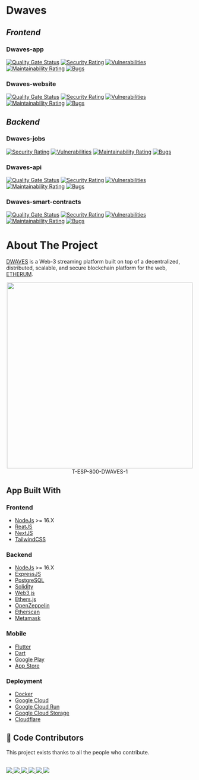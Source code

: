 # Dwaves 

## *Frontend*
### Dwaves-app
[![Quality Gate Status](https://sonarcloud.io/api/project_badges/measure?project=dwaves-app&metric=alert_status)](https://sonarcloud.io/summary/new_code?id=dwaves-app)
[![Security Rating](https://sonarcloud.io/api/project_badges/measure?project=dwaves-app&metric=security_rating)](https://sonarcloud.io/summary/new_code?id=dwaves-app)
[![Vulnerabilities](https://sonarcloud.io/api/project_badges/measure?project=dwaves-app&metric=vulnerabilities)](https://sonarcloud.io/summary/new_code?id=dwaves-app)
[![Maintainability Rating](https://sonarcloud.io/api/project_badges/measure?project=dwaves-app&metric=sqale_rating)](https://sonarcloud.io/summary/new_code?id=dwaves-app)
[![Bugs](https://sonarcloud.io/api/project_badges/measure?project=dwaves-app&metric=bugs)](https://sonarcloud.io/summary/new_code?id=dwaves-app)

### Dwaves-website
[![Quality Gate Status](https://sonarcloud.io/api/project_badges/measure?project=dwaves-website&metric=alert_status)](https://sonarcloud.io/summary/new_code?id=dwaves-website)
[![Security Rating](https://sonarcloud.io/api/project_badges/measure?project=dwaves-website&metric=security_rating)](https://sonarcloud.io/summary/new_code?id=dwaves-website)
[![Vulnerabilities](https://sonarcloud.io/api/project_badges/measure?project=dwaves-website&metric=vulnerabilities)](https://sonarcloud.io/summary/new_code?id=dwaves-website)
[![Maintainability Rating](https://sonarcloud.io/api/project_badges/measure?project=dwaves-website&metric=sqale_rating)](https://sonarcloud.io/summary/new_code?id=dwaves-website)
[![Bugs](https://sonarcloud.io/api/project_badges/measure?project=dwaves-app&metric=bugs)](https://sonarcloud.io/summary/new_code?id=dwaves-app)

## *Backend*

### Dwaves-jobs
[![Security Rating](https://sonarcloud.io/api/project_badges/measure?project=dwaves-jobs&metric=security_rating)](https://sonarcloud.io/summary/new_code?id=dwaves-jobs)
[![Vulnerabilities](https://sonarcloud.io/api/project_badges/measure?project=dwaves-jobs&metric=vulnerabilities)](https://sonarcloud.io/summary/new_code?id=dwaves-jobs)
[![Maintainability Rating](https://sonarcloud.io/api/project_badges/measure?project=dwaves-jobs&metric=sqale_rating)](https://sonarcloud.io/summary/new_code?id=dwaves-jobs)
[![Bugs](https://sonarcloud.io/api/project_badges/measure?project=dwaves-jobs&metric=bugs)](https://sonarcloud.io/summary/new_code?id=dwaves-jobs)

### Dwaves-api
[![Quality Gate Status](https://sonarcloud.io/api/project_badges/measure?project=dwaves-api&metric=alert_status)](https://sonarcloud.io/summary/new_code?id=dwaves-api)
[![Security Rating](https://sonarcloud.io/api/project_badges/measure?project=dwaves-api&metric=security_rating)](https://sonarcloud.io/summary/new_code?id=dwaves-api)
[![Vulnerabilities](https://sonarcloud.io/api/project_badges/measure?project=dwaves-api&metric=vulnerabilities)](https://sonarcloud.io/summary/new_code?id=dwaves-api)
[![Maintainability Rating](https://sonarcloud.io/api/project_badges/measure?project=dwaves-api&metric=sqale_rating)](https://sonarcloud.io/summary/new_code?id=dwaves-api)
[![Bugs](https://sonarcloud.io/api/project_badges/measure?project=dwaves-api&metric=bugs)](https://sonarcloud.io/summary/new_code?id=dwaves-api)

### Dwaves-smart-contracts
[![Quality Gate Status](https://sonarcloud.io/api/project_badges/measure?project=dwaves-smart-contracts&metric=alert_status)](https://sonarcloud.io/summary/new_code?id=dwaves-smart-contracts)
[![Security Rating](https://sonarcloud.io/api/project_badges/measure?project=dwaves-smart-contracts&metric=security_rating)](https://sonarcloud.io/summary/new_code?id=dwaves-smart-contracts)
[![Vulnerabilities](https://sonarcloud.io/api/project_badges/measure?project=dwaves-smart-contracts&metric=vulnerabilities)](https://sonarcloud.io/summary/new_code?id=dwaves-smart-contracts)
[![Maintainability Rating](https://sonarcloud.io/api/project_badges/measure?project=dwaves-smart-contracts&metric=sqale_rating)](https://sonarcloud.io/summary/new_code?id=dwaves-smart-contracts)
[![Bugs](https://sonarcloud.io/api/project_badges/measure?project=dwaves-smart-contracts&metric=bugs)](https://sonarcloud.io/summary/new_code?id=dwaves-smart-contracts)

# About The Project

[DWAVES](https://dwaves.com) is a Web-3 streaming platform  built on top of a decentralized, distributed, scalable, and secure blockchain platform for the web, [ETHERUM](https://ethereum.org).

<p align="center">
<!-- PROJECT LOGO -->
<img src="https://cdn.discordapp.com/attachments/938867910972153896/939559536669376522/unknown.png" width="500">
<br/>
T-ESP-800-DWAVES-1
</p>

## App Built With

### Frontend

- [NodeJs](https://nodejs.org/en/) >= 16.X
- [ReatJS](https://fr.reactjs.org/) 
- [NextJS](https://nextjs.org/)
- [TailwindCSS](https://tailwindcss.com/)

### Backend

- [NodeJs](https://nodejs.org/en/) >= 16.X
- [ExpressJS](https://expressjs.com/fr/)
- [PostgreSQL](https://www.postgresql.org/)
- [Solidity](https://docs.soliditylang.org/en/v0.8.10/)
- [Web3.js](https://web3js.readthedocs.io/en/v1.5.2/)
- [Ethers.js](https://docs.ethers.io/v5/)
- [OpenZeppelin](https://docs.openzeppelin.com/contracts/4.x/)
- [Etherscan](https://etherscan.io/)
- [Metamask](https://metamask.io/)

### Mobile

- [Flutter](https://flutter.dev/)
- [Dart](https://dart.dev/)
- [Google Play](https://play.google.com/store/apps/details?id=com.dwaves.app)
- [App Store](https://apps.apple.com/us/app/dwaves/id1581000000)

### Deployment

- [Docker](https://www.docker.com/)
- [Google Cloud](https://cloud.google.com/)
- [Google Cloud Run](https://cloud.google.com/run)
- [Google Cloud Storage](https://cloud.google.com/storage)
- [Cloudflare](https://www.cloudflare.com/)



## 🤝 Code Contributors

This project exists thanks to all the people who contribute.

<br/>
<a href="https://github.com/Wbebey">
  <img src="https://github.com/Wbebey.png?size=100">
</a>
<a href="https://github.com/alexandre-pinon">
  <img src="https://github.com/alexandre-pinon.png?size=100">
</a>
<a href="https://github.com/Keisay">
  <img src="https://github.com/Keisay.png?size=100">
</a>
<a href="https://github.com/FroggEater">
  <img src="https://github.com/FroggEater.png?size=100">
</a>
<a href="https://github.com/BryanSeychelles">
  <img src="https://github.com/BryanSeychelles.png?size=100">
</a>
<a href="https://github.com/TharickABDUL">
  <img src="https://github.com/TharickABDUL.png?size=100">
</a>